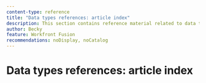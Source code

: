 ```yaml
---
content-type: reference
title: "Data types references: article index"
description: This section contains reference material related to data types in Adobe Workfront Fusion.
author: Becky
feature: Workfront Fusion
recommendations: noDisplay, noCatalog
---
```


# Data types references: article index


